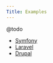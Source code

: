 ```yaml
---
Title: Examples
---
```


@todo

* [Symfony](/examples/symfony)
* [Laravel](/examples/laravel)
* [Drupal](/examples/drupal)